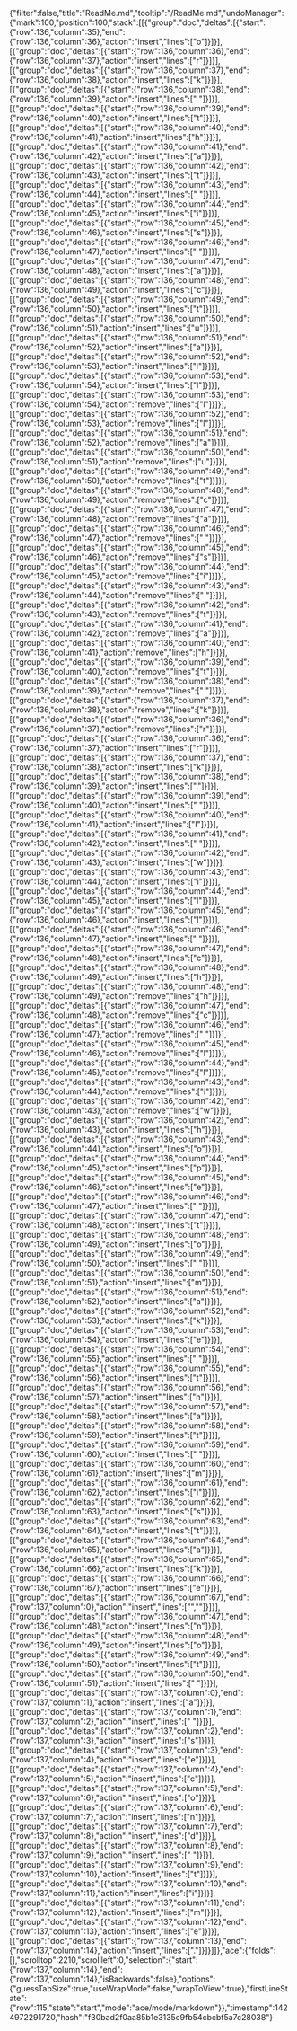 {"filter":false,"title":"ReadMe.md","tooltip":"/ReadMe.md","undoManager":{"mark":100,"position":100,"stack":[[{"group":"doc","deltas":[{"start":{"row":136,"column":35},"end":{"row":136,"column":36},"action":"insert","lines":["o"]}]}],[{"group":"doc","deltas":[{"start":{"row":136,"column":36},"end":{"row":136,"column":37},"action":"insert","lines":["r"]}]}],[{"group":"doc","deltas":[{"start":{"row":136,"column":37},"end":{"row":136,"column":38},"action":"insert","lines":["k"]}]}],[{"group":"doc","deltas":[{"start":{"row":136,"column":38},"end":{"row":136,"column":39},"action":"insert","lines":[" "]}]}],[{"group":"doc","deltas":[{"start":{"row":136,"column":39},"end":{"row":136,"column":40},"action":"insert","lines":["t"]}]}],[{"group":"doc","deltas":[{"start":{"row":136,"column":40},"end":{"row":136,"column":41},"action":"insert","lines":["h"]}]}],[{"group":"doc","deltas":[{"start":{"row":136,"column":41},"end":{"row":136,"column":42},"action":"insert","lines":["a"]}]}],[{"group":"doc","deltas":[{"start":{"row":136,"column":42},"end":{"row":136,"column":43},"action":"insert","lines":["t"]}]}],[{"group":"doc","deltas":[{"start":{"row":136,"column":43},"end":{"row":136,"column":44},"action":"insert","lines":[" "]}]}],[{"group":"doc","deltas":[{"start":{"row":136,"column":44},"end":{"row":136,"column":45},"action":"insert","lines":["i"]}]}],[{"group":"doc","deltas":[{"start":{"row":136,"column":45},"end":{"row":136,"column":46},"action":"insert","lines":["s"]}]}],[{"group":"doc","deltas":[{"start":{"row":136,"column":46},"end":{"row":136,"column":47},"action":"insert","lines":[" "]}]}],[{"group":"doc","deltas":[{"start":{"row":136,"column":47},"end":{"row":136,"column":48},"action":"insert","lines":["a"]}]}],[{"group":"doc","deltas":[{"start":{"row":136,"column":48},"end":{"row":136,"column":49},"action":"insert","lines":["c"]}]}],[{"group":"doc","deltas":[{"start":{"row":136,"column":49},"end":{"row":136,"column":50},"action":"insert","lines":["t"]}]}],[{"group":"doc","deltas":[{"start":{"row":136,"column":50},"end":{"row":136,"column":51},"action":"insert","lines":["u"]}]}],[{"group":"doc","deltas":[{"start":{"row":136,"column":51},"end":{"row":136,"column":52},"action":"insert","lines":["a"]}]}],[{"group":"doc","deltas":[{"start":{"row":136,"column":52},"end":{"row":136,"column":53},"action":"insert","lines":["l"]}]}],[{"group":"doc","deltas":[{"start":{"row":136,"column":53},"end":{"row":136,"column":54},"action":"insert","lines":["l"]}]}],[{"group":"doc","deltas":[{"start":{"row":136,"column":53},"end":{"row":136,"column":54},"action":"remove","lines":["l"]}]}],[{"group":"doc","deltas":[{"start":{"row":136,"column":52},"end":{"row":136,"column":53},"action":"remove","lines":["l"]}]}],[{"group":"doc","deltas":[{"start":{"row":136,"column":51},"end":{"row":136,"column":52},"action":"remove","lines":["a"]}]}],[{"group":"doc","deltas":[{"start":{"row":136,"column":50},"end":{"row":136,"column":51},"action":"remove","lines":["u"]}]}],[{"group":"doc","deltas":[{"start":{"row":136,"column":49},"end":{"row":136,"column":50},"action":"remove","lines":["t"]}]}],[{"group":"doc","deltas":[{"start":{"row":136,"column":48},"end":{"row":136,"column":49},"action":"remove","lines":["c"]}]}],[{"group":"doc","deltas":[{"start":{"row":136,"column":47},"end":{"row":136,"column":48},"action":"remove","lines":["a"]}]}],[{"group":"doc","deltas":[{"start":{"row":136,"column":46},"end":{"row":136,"column":47},"action":"remove","lines":[" "]}]}],[{"group":"doc","deltas":[{"start":{"row":136,"column":45},"end":{"row":136,"column":46},"action":"remove","lines":["s"]}]}],[{"group":"doc","deltas":[{"start":{"row":136,"column":44},"end":{"row":136,"column":45},"action":"remove","lines":["i"]}]}],[{"group":"doc","deltas":[{"start":{"row":136,"column":43},"end":{"row":136,"column":44},"action":"remove","lines":[" "]}]}],[{"group":"doc","deltas":[{"start":{"row":136,"column":42},"end":{"row":136,"column":43},"action":"remove","lines":["t"]}]}],[{"group":"doc","deltas":[{"start":{"row":136,"column":41},"end":{"row":136,"column":42},"action":"remove","lines":["a"]}]}],[{"group":"doc","deltas":[{"start":{"row":136,"column":40},"end":{"row":136,"column":41},"action":"remove","lines":["h"]}]}],[{"group":"doc","deltas":[{"start":{"row":136,"column":39},"end":{"row":136,"column":40},"action":"remove","lines":["t"]}]}],[{"group":"doc","deltas":[{"start":{"row":136,"column":38},"end":{"row":136,"column":39},"action":"remove","lines":[" "]}]}],[{"group":"doc","deltas":[{"start":{"row":136,"column":37},"end":{"row":136,"column":38},"action":"remove","lines":["k"]}]}],[{"group":"doc","deltas":[{"start":{"row":136,"column":36},"end":{"row":136,"column":37},"action":"remove","lines":["r"]}]}],[{"group":"doc","deltas":[{"start":{"row":136,"column":36},"end":{"row":136,"column":37},"action":"insert","lines":["r"]}]}],[{"group":"doc","deltas":[{"start":{"row":136,"column":37},"end":{"row":136,"column":38},"action":"insert","lines":["k"]}]}],[{"group":"doc","deltas":[{"start":{"row":136,"column":38},"end":{"row":136,"column":39},"action":"insert","lines":["."]}]}],[{"group":"doc","deltas":[{"start":{"row":136,"column":39},"end":{"row":136,"column":40},"action":"insert","lines":[" "]}]}],[{"group":"doc","deltas":[{"start":{"row":136,"column":40},"end":{"row":136,"column":41},"action":"insert","lines":["I"]}]}],[{"group":"doc","deltas":[{"start":{"row":136,"column":41},"end":{"row":136,"column":42},"action":"insert","lines":[" "]}]}],[{"group":"doc","deltas":[{"start":{"row":136,"column":42},"end":{"row":136,"column":43},"action":"insert","lines":["w"]}]}],[{"group":"doc","deltas":[{"start":{"row":136,"column":43},"end":{"row":136,"column":44},"action":"insert","lines":["i"]}]}],[{"group":"doc","deltas":[{"start":{"row":136,"column":44},"end":{"row":136,"column":45},"action":"insert","lines":["l"]}]}],[{"group":"doc","deltas":[{"start":{"row":136,"column":45},"end":{"row":136,"column":46},"action":"insert","lines":["l"]}]}],[{"group":"doc","deltas":[{"start":{"row":136,"column":46},"end":{"row":136,"column":47},"action":"insert","lines":[" "]}]}],[{"group":"doc","deltas":[{"start":{"row":136,"column":47},"end":{"row":136,"column":48},"action":"insert","lines":["c"]}]}],[{"group":"doc","deltas":[{"start":{"row":136,"column":48},"end":{"row":136,"column":49},"action":"insert","lines":["h"]}]}],[{"group":"doc","deltas":[{"start":{"row":136,"column":48},"end":{"row":136,"column":49},"action":"remove","lines":["h"]}]}],[{"group":"doc","deltas":[{"start":{"row":136,"column":47},"end":{"row":136,"column":48},"action":"remove","lines":["c"]}]}],[{"group":"doc","deltas":[{"start":{"row":136,"column":46},"end":{"row":136,"column":47},"action":"remove","lines":[" "]}]}],[{"group":"doc","deltas":[{"start":{"row":136,"column":45},"end":{"row":136,"column":46},"action":"remove","lines":["l"]}]}],[{"group":"doc","deltas":[{"start":{"row":136,"column":44},"end":{"row":136,"column":45},"action":"remove","lines":["l"]}]}],[{"group":"doc","deltas":[{"start":{"row":136,"column":43},"end":{"row":136,"column":44},"action":"remove","lines":["i"]}]}],[{"group":"doc","deltas":[{"start":{"row":136,"column":42},"end":{"row":136,"column":43},"action":"remove","lines":["w"]}]}],[{"group":"doc","deltas":[{"start":{"row":136,"column":42},"end":{"row":136,"column":43},"action":"insert","lines":["h"]}]}],[{"group":"doc","deltas":[{"start":{"row":136,"column":43},"end":{"row":136,"column":44},"action":"insert","lines":["o"]}]}],[{"group":"doc","deltas":[{"start":{"row":136,"column":44},"end":{"row":136,"column":45},"action":"insert","lines":["p"]}]}],[{"group":"doc","deltas":[{"start":{"row":136,"column":45},"end":{"row":136,"column":46},"action":"insert","lines":["e"]}]}],[{"group":"doc","deltas":[{"start":{"row":136,"column":46},"end":{"row":136,"column":47},"action":"insert","lines":[" "]}]}],[{"group":"doc","deltas":[{"start":{"row":136,"column":47},"end":{"row":136,"column":48},"action":"insert","lines":["t"]}]}],[{"group":"doc","deltas":[{"start":{"row":136,"column":48},"end":{"row":136,"column":49},"action":"insert","lines":["o"]}]}],[{"group":"doc","deltas":[{"start":{"row":136,"column":49},"end":{"row":136,"column":50},"action":"insert","lines":[" "]}]}],[{"group":"doc","deltas":[{"start":{"row":136,"column":50},"end":{"row":136,"column":51},"action":"insert","lines":["m"]}]}],[{"group":"doc","deltas":[{"start":{"row":136,"column":51},"end":{"row":136,"column":52},"action":"insert","lines":["a"]}]}],[{"group":"doc","deltas":[{"start":{"row":136,"column":52},"end":{"row":136,"column":53},"action":"insert","lines":["k"]}]}],[{"group":"doc","deltas":[{"start":{"row":136,"column":53},"end":{"row":136,"column":54},"action":"insert","lines":["e"]}]}],[{"group":"doc","deltas":[{"start":{"row":136,"column":54},"end":{"row":136,"column":55},"action":"insert","lines":[" "]}]}],[{"group":"doc","deltas":[{"start":{"row":136,"column":55},"end":{"row":136,"column":56},"action":"insert","lines":["t"]}]}],[{"group":"doc","deltas":[{"start":{"row":136,"column":56},"end":{"row":136,"column":57},"action":"insert","lines":["h"]}]}],[{"group":"doc","deltas":[{"start":{"row":136,"column":57},"end":{"row":136,"column":58},"action":"insert","lines":["a"]}]}],[{"group":"doc","deltas":[{"start":{"row":136,"column":58},"end":{"row":136,"column":59},"action":"insert","lines":["t"]}]}],[{"group":"doc","deltas":[{"start":{"row":136,"column":59},"end":{"row":136,"column":60},"action":"insert","lines":[" "]}]}],[{"group":"doc","deltas":[{"start":{"row":136,"column":60},"end":{"row":136,"column":61},"action":"insert","lines":["m"]}]}],[{"group":"doc","deltas":[{"start":{"row":136,"column":61},"end":{"row":136,"column":62},"action":"insert","lines":["i"]}]}],[{"group":"doc","deltas":[{"start":{"row":136,"column":62},"end":{"row":136,"column":63},"action":"insert","lines":["s"]}]}],[{"group":"doc","deltas":[{"start":{"row":136,"column":63},"end":{"row":136,"column":64},"action":"insert","lines":["t"]}]}],[{"group":"doc","deltas":[{"start":{"row":136,"column":64},"end":{"row":136,"column":65},"action":"insert","lines":["a"]}]}],[{"group":"doc","deltas":[{"start":{"row":136,"column":65},"end":{"row":136,"column":66},"action":"insert","lines":["k"]}]}],[{"group":"doc","deltas":[{"start":{"row":136,"column":66},"end":{"row":136,"column":67},"action":"insert","lines":["e"]}]}],[{"group":"doc","deltas":[{"start":{"row":136,"column":67},"end":{"row":137,"column":0},"action":"insert","lines":["",""]}]}],[{"group":"doc","deltas":[{"start":{"row":136,"column":47},"end":{"row":136,"column":48},"action":"insert","lines":["n"]}]}],[{"group":"doc","deltas":[{"start":{"row":136,"column":48},"end":{"row":136,"column":49},"action":"insert","lines":["o"]}]}],[{"group":"doc","deltas":[{"start":{"row":136,"column":49},"end":{"row":136,"column":50},"action":"insert","lines":["t"]}]}],[{"group":"doc","deltas":[{"start":{"row":136,"column":50},"end":{"row":136,"column":51},"action":"insert","lines":[" "]}]}],[{"group":"doc","deltas":[{"start":{"row":137,"column":0},"end":{"row":137,"column":1},"action":"insert","lines":["a"]}]}],[{"group":"doc","deltas":[{"start":{"row":137,"column":1},"end":{"row":137,"column":2},"action":"insert","lines":[" "]}]}],[{"group":"doc","deltas":[{"start":{"row":137,"column":2},"end":{"row":137,"column":3},"action":"insert","lines":["s"]}]}],[{"group":"doc","deltas":[{"start":{"row":137,"column":3},"end":{"row":137,"column":4},"action":"insert","lines":["e"]}]}],[{"group":"doc","deltas":[{"start":{"row":137,"column":4},"end":{"row":137,"column":5},"action":"insert","lines":["c"]}]}],[{"group":"doc","deltas":[{"start":{"row":137,"column":5},"end":{"row":137,"column":6},"action":"insert","lines":["o"]}]}],[{"group":"doc","deltas":[{"start":{"row":137,"column":6},"end":{"row":137,"column":7},"action":"insert","lines":["n"]}]}],[{"group":"doc","deltas":[{"start":{"row":137,"column":7},"end":{"row":137,"column":8},"action":"insert","lines":["d"]}]}],[{"group":"doc","deltas":[{"start":{"row":137,"column":8},"end":{"row":137,"column":9},"action":"insert","lines":[" "]}]}],[{"group":"doc","deltas":[{"start":{"row":137,"column":9},"end":{"row":137,"column":10},"action":"insert","lines":["t"]}]}],[{"group":"doc","deltas":[{"start":{"row":137,"column":10},"end":{"row":137,"column":11},"action":"insert","lines":["i"]}]}],[{"group":"doc","deltas":[{"start":{"row":137,"column":11},"end":{"row":137,"column":12},"action":"insert","lines":["m"]}]}],[{"group":"doc","deltas":[{"start":{"row":137,"column":12},"end":{"row":137,"column":13},"action":"insert","lines":["e"]}]}],[{"group":"doc","deltas":[{"start":{"row":137,"column":13},"end":{"row":137,"column":14},"action":"insert","lines":["."]}]}]]},"ace":{"folds":[],"scrolltop":2210,"scrollleft":0,"selection":{"start":{"row":137,"column":14},"end":{"row":137,"column":14},"isBackwards":false},"options":{"guessTabSize":true,"useWrapMode":false,"wrapToView":true},"firstLineState":{"row":115,"state":"start","mode":"ace/mode/markdown"}},"timestamp":1424972291720,"hash":"f30bad2f0aa85b1e3135c9fb54cbcbf5a7c28038"}
